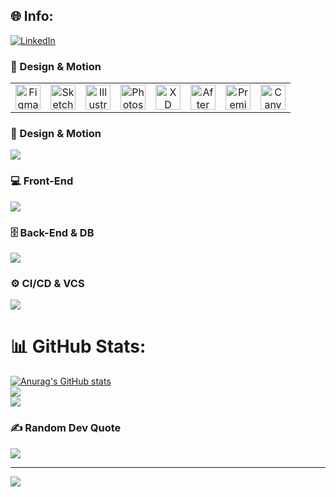 
## 🌐 Info:
[![LinkedIn](https://img.shields.io/badge/LinkedIn-%230077B5.svg?logo=linkedin&logoColor=white)](https://linkedin.com/in/lorenzo-sijinardi) 

### 🎨 Design & Motion
<table width="100%">
  <tr>
    <td width="12.5%" align="center">
      <img src="https://skillicons.dev/icons?i=figma" alt="Figma" width="40"/>
    </td>
    <td width="12.5%" align="center">
      <img src="https://skillicons.dev/icons?i=sketch" alt="Sketch" width="40"/>
    </td>
    <td width="12.5%" align="center">
      <img src="https://skillicons.dev/icons?i=ai" alt="Illustrator" width="40"/>
    </td>
    <td width="12.5%" align="center">
      <img src="https://skillicons.dev/icons?i=ps" alt="Photoshop" width="40"/>
    </td>
    <td width="12.5%" align="center">
      <img src="https://skillicons.dev/icons?i=xd" alt="XD" width="40"/>
    </td>
    <td width="12.5%" align="center">
      <img src="https://skillicons.dev/icons?i=ae" alt="After Effects" width="40"/>
    </td>
    <td width="12.5%" align="center">
      <img src="https://skillicons.dev/icons?i=pr" alt="Premiere Pro" width="40"/>
    </td>
    <td width="12.5%" align="center">
      <img src="https://skillicons.dev/icons?i=canva" alt="Canva" width="40"/>
    </td>
  </tr>
</table>


### 🎨 Design & Motion  
<img src="https://skillicons.dev/icons?i=figma,sketch,ai,ps,xd,ae,pr,canva" />

### 💻 Front-End  
<img src="https://skillicons.dev/icons?i=html,css,js,ts,jsx,react,angular,nodejs" />

### 🗄️ Back-End & DB  
<img src="https://skillicons.dev/icons?i=mysql,postgres,mongodb,oracle,spring" />

### ⚙️ CI/CD & VCS  
<img src="https://skillicons.dev/icons?i=git,github,jenkins,postman" />

# 📊 GitHub Stats:
[![Anurag's GitHub stats](https://github-readme-stats.vercel.app/api?username=lollosxvm)](https://github.com/anuraghazra/github-readme-stats)</br>
![](https://github-readme-streak-stats.herokuapp.com/?user=lollosxvm&theme=dracula&hide_border=false)<br/>
![](https://github-readme-stats.vercel.app/api/top-langs/?username=lollosxvm&theme=dracula&hide_border=false&include_all_commits=true&count_private=false&layout=compact)

### ✍️ Random Dev Quote
![](https://quotes-github-readme.vercel.app/api?type=horizontal&theme=radical)

---
[![](https://visitcount.itsvg.in/api?id=lollosxvm&icon=0&color=1)](https://visitcount.itsvg.in)



